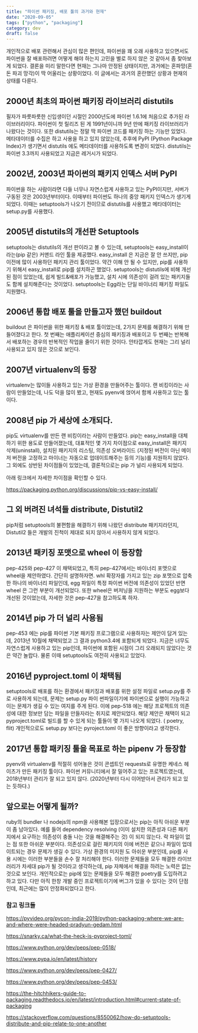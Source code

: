 ```yaml
---
title: "파이썬 패키징, 배포 툴의 과거와 현재"
date: "2020-09-05"
tags: ["python", "packaging"]
category: dev
draft: false
---
```


개인적으로 배포 관련해서 관심이 많은 편인데, 파이썬을 꽤 오래 사용하고 있으면서도 파이썬을 잘 배포하려면 어떻게 해야 하는지 고민을 별로 하지 않은 것 같아서 좀 찾아보게 되었다. 결론을 미리 말한다면 현재는 그나마 안정된 상태이지만, 과거에는 혼파망(혼돈 파괴 망각)이 딱 어울리는 상황이었다. 이 글에서는 과거의 혼란했던 상황과 현재의 상태를 다룬다.

## 2000년 최초의 파이썬 패키징 라이브러리 distutils

필자가 파릇파릇한 신입생이던 시절인 2000년도에 파이썬 1.6.1에 처음으로 추가된 라이브러리이다. 파이썬이 첫 릴리즈 된 게 1991년이니까 9년 만에 패키징 라이브러리가 나왔다는 것이다. 또한 distutils는 정말 딱 파이썬 코드를 패키징 하는 기능만 있었다. 메타데이터를 수집은 하고 사용을 하고 있지 않았는데, 추후에 PyPI (Python Package Index)가 생기면서 distutils 에도 메타데이터를 사용하도록 변경이 되었다. distutils는 파이썬 3.3까지 사용되었고 지금은 레거시가 되었다.

## 2002년, 2003년 파이썬의 패키지 인덱스 서버 PyPI

파이썬을 하는 사람이라면 다들 너무나 자연스럽게 사용하고 있는 PyPI이지만, 서버가 구동된 것은 2003년부터이다. 이때부터 파이썬도 하나의 중앙 패키지 인덱스가 생기게 되었다. 이때는 setuptools가 나오기 전이므로 distutils를 사용했고 메타데이터는 setup.py를 사용했다.

## 2005년 distutils의 개선판 Setuptools

setuptools는 distutils의 개선 판이라고 볼 수 있는데, setuptools는 easy_install이라는(pip 같은) 커맨드 라인 툴을 제공했다. easy_install 은 지금은 잘 안 쓰지만, pip이전에 많이 사용하던 패키지 관리 툴이었다. 약간 이해 안 될 수 있지만, pip를 사용하기 위해서 easy_install로 pip를 설치하곤 했었다. setuptools는 distutils에 비해 개선된 점이 있었는데, 쉽게 빌드&배포가 가능했고, 설치 시에 의존성이 걸려 있는 패키지들도 함께 설치해준다는 것이었다. setuptools는 Egg라는 단일 바이너리 패키징 파일도 지원했다.

## 2006년 통합 배포 툴을 만들고자 했던 buildout

buildout 은 파이썬을 위한 패키징 & 배포 툴이었는데, 2가지 문제를 해결하기 위해 만들어졌다고 한다. 첫 번째는 애플리케이션 중심의 패키징과 배포이고 두 번째는 반복해서 배포하는 경우의 반복적인 작업을 줄이기 위한 것이다. 안타깝게도 현재는 그리 널리 사용되고 있지 않은 것으로 보인다.

## 2007년 virtualenv의 등장

virtualenv는 많이들 사용하고 있는 가상 환경을 만들어주는 툴이다. 랜 비킹이라는 사람이 만들었는데, 나도 덕을 많이 봤고, 현재도 pyenv에 얹어서 함께 사용하고 있는 툴이다.

## 2008년 pip 가 세상에 소개되다.

pip도 virtualenv를 만든 랜 비킹이라는 사람이 만들었다. pip는 easy_install을 대체하기 위한 용도로 만들어졌는데, 대표적인 몇 가지 차이점으로 easy_install은 패키지 삭제(uninstall), 설치된 패키지의 리스팅, 의존성 오버라이드 (지정된 버전이 아닌 메이저 버전을 고정하고 마이너는 자동으로 업데이트해주는 등의 기능)를 지원하지 않았다. 그 외에도 상반된 차이점들이 있었는데, 결론적으로는 pip 가 널리 사용되게 되었다.

아래 링크에서 자세한 차이점을 확인할 수 있다.

https://packaging.python.org/discussions/pip-vs-easy-install/

## 그 외 버려진 녀석들 distribute, Distutil2

pip처럼 setuptools의 불편함을 해결하기 위해 나왔던 distribute 패키지라던지, Distutil2 들은 개발의 진척이 제대로 되지 않아서 사용하지 않게 되었다.

## 2013년 패키징 포맷으로 wheel 이 등장함

pep-425와 pep-427 이 채택되었고, 특히 pep-427에서는 바이너리 포맷으로 wheel을 제안하였다. 간단히 설명하자면. whl 확장자를 가지고 있는 zip 포맷으로 압축한 하나의 바이너리 파일인데, egg 파일이 특정 파이썬 버전에 의존성이 있었던 반면 wheel 은 그런 부분이 개선되었다. 또한 wheel은 버저닝을 지원하는 부분도 egg보다 개선된 것이었는데, 자세한 것은 pep-427을 참고하도록 하자.

## 2014년 pip 가 더 널리 사용됨

pep-453 에는 pip를 파이썬 기본 패키징 프로그램으로 사용하자는 제안이 담겨 있는데, 2013년 10월에 채택되었고 그 결과 python3.4에 포함되게 되었다. 지금은 너무도 자연스럽게 사용하고 있는 pip인데, 파이썬에 포함된 시점이 그리 오래되지 않았다는 것은 약간 놀랍다. 물론 이때 setuptools도 여전히 사용되고 있었다.

## 2016년 pyproject.toml 이 채택됨

setuptools로 배포를 하는 환경에서 패키징과 배포를 위한 설정 파일로 setup.py를 주로 사용하게 되는데, 문제는 setup.py 파이 썬파일이기에 파이썬으로 실행이 가능하고 이는 문제가 생길 수 있는 여지를 주게 된다. 이에 pep-518 에는 해당 프로젝트의 의존성에 대한 정보만 담는 파일을 만들자라는 취지로 제안되었다. 해당 제안은 채택이 되고 pyproject.toml로 빌드를 할 수 있게 되는 툴들이 몇 가지 나오게 되었다. ( poetry, flit) 개인적으로도 setup.py 보다는 pyroject.toml 이 좋은 방향이라고 생각한다.

## 2017년 통합 패키징 툴을 목표로 하는 pipenv 가 등장함

pyenv와 virtualenv를 적절히 섞어놓은 것이 콘셉트인 requests로 유명한 케네스 헤이츠가 만든 패키징 툴이다. 파이썬 커뮤니티에서 잘 밀어주고 있는 프로젝트였는데, 2018년부터 관리가 잘 되고 있지 않다. (2020년부터 다시 이어받아서 관리가 되고 있는 듯하다.)

## 앞으로는 어떻게 될까?

ruby의 bundler 나 nodejs의 npm을 사용해본 입장으로서는 pip는 아직 아쉬운 부분이 좀 남아있다. 예를 들어 dependency resolving (이미 설치한 의존성과 다른 패키지에서 요구하는 의존성이 충돌 나는 것을 해결해주는 것) 이 되지 않는다. 락 파일이 없는 점 또한 아쉬운 부분이다. 의존성으로 걸린 패키지의 이에 버전은 같으나 파일이 업데이트되는 경우 문제가 생길 수 있다. 가상 환경의 미지원 도 아쉬운 부분인데, pip를 사용 시에는 이러한 부분들을 손수 잘 처리해야 한다. 이러한 문제들을 모두 해결한 라이브러리가 차세대 pip가 될 것이라고 생각하는데, pip 자체에서 해결을 하려는 노력은 없는 것으로 보인다. 개인적으로는 pip에 있는 문제들을 모두 해결한 poetry를 도입하려고 하고 있다. 다만 아직 한창 개발 중인 프로젝트이기에 버그가 있을 수 있다는 것이 단점인데, 최근에는 많이 안정화되었다고 한다.

### 참고 링크들

https://pyvideo.org/pycon-india-2019/python-packaging-where-we-are-and-where-were-headed-pradyun-gedam.html

https://snarky.ca/what-the-heck-is-pyproject-toml/

https://www.python.org/dev/peps/pep-0518/

https://www.pypa.io/en/latest/history

https://www.python.org/dev/peps/pep-0427/

https://www.python.org/dev/peps/pep-0453/

https://the-hitchhikers-guide-to-packaging.readthedocs.io/en/latest/introduction.html#current-state-of-packaging

https://stackoverflow.com/questions/8550062/how-do-setuptools-distribute-and-pip-relate-to-one-another
